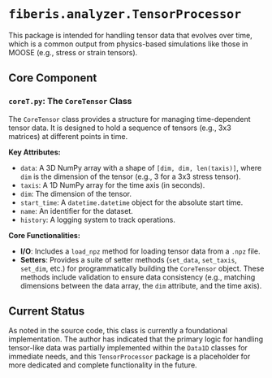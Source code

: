 # `fiberis.analyzer.TensorProcessor`

This package is intended for handling tensor data that evolves over time, which is a common output from physics-based simulations like those in MOOSE (e.g., stress or strain tensors).

## Core Component

### `coreT.py`: The `CoreTensor` Class

The `CoreTensor` class provides a structure for managing time-dependent tensor data. It is designed to hold a sequence of tensors (e.g., 3x3 matrices) at different points in time.

**Key Attributes:**

-   `data`: A 3D NumPy array with a shape of `[dim, dim, len(taxis)]`, where `dim` is the dimension of the tensor (e.g., 3 for a 3x3 stress tensor).
-   `taxis`: A 1D NumPy array for the time axis (in seconds).
-   `dim`: The dimension of the tensor.
-   `start_time`: A `datetime.datetime` object for the absolute start time.
-   `name`: An identifier for the dataset.
-   `history`: A logging system to track operations.

**Core Functionalities:**

-   **I/O**: Includes a `load_npz` method for loading tensor data from a `.npz` file.
-   **Setters**: Provides a suite of setter methods (`set_data`, `set_taxis`, `set_dim`, etc.) for programmatically building the `CoreTensor` object. These methods include validation to ensure data consistency (e.g., matching dimensions between the data array, the `dim` attribute, and the time axis).

## Current Status

As noted in the source code, this class is currently a foundational implementation. The author has indicated that the primary logic for handling tensor-like data was partially implemented within the `Data1D` classes for immediate needs, and this `TensorProcessor` package is a placeholder for more dedicated and complete functionality in the future.